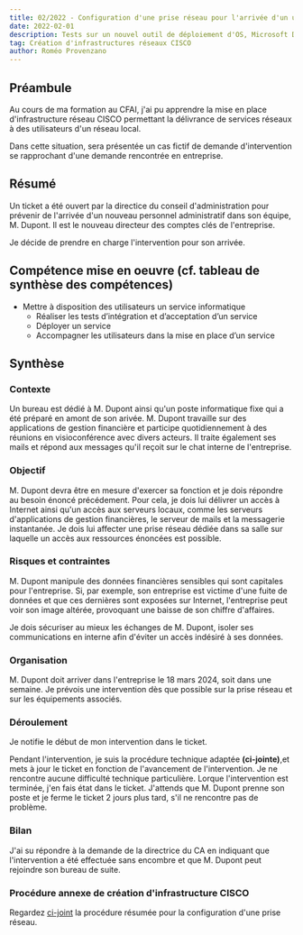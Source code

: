 ```yaml
---
title: 02/2022 - Configuration d'une prise réseau pour l'arrivée d'un utilisateur - Création d'infrastructures réseaux CISCO
date: 2022-02-01
description: Tests sur un nouvel outil de déploiement d'OS, Microsoft Deployment Toolkit.
tag: Création d'infrastructures réseaux CISCO
author: Roméo Provenzano
---
```


## Préambule

Au cours de ma formation au CFAI, j'ai pu apprendre la mise en place d'infrastructure réseau CISCO permettant la délivrance de services réseaux à des utilisateurs d'un réseau local.

Dans cette situation, sera présentée un cas fictif de demande d'intervention se rapprochant d'une demande rencontrée en entreprise.

## Résumé 

Un ticket a été ouvert par la directice du conseil d'administration pour prévenir de l'arrivée d'un nouveau personnel administratif dans son équipe, M. Dupont. Il est le nouveau directeur des comptes clés de l'entreprise.

Je décide de prendre en charge l'intervention pour son arrivée.

## Compétence mise en oeuvre (cf. tableau de synthèse des compétences)

- Mettre à disposition des utilisateurs un service informatique 
	- Réaliser les tests d’intégration et d’acceptation d’un service
	- Déployer un service
	- Accompagner les utilisateurs dans la mise en place d’un service

## Synthèse

### Contexte

Un bureau est dédié à M. Dupont ainsi qu'un poste informatique fixe qui a été préparé en amont de son arivée.
M. Dupont travaille sur des applications de gestion financière et participe quotidiennement à des réunions en visioconférence avec divers acteurs. Il traite également ses mails et répond aux messages qu'il reçoit sur le chat interne de l'entreprise.

### Objectif

M. Dupont devra être en mesure d'exercer sa fonction et je dois répondre au besoin énoncé précédement.
Pour cela, je dois lui délivrer un accès à Internet ainsi qu'un accès aux serveurs locaux, comme les serveurs d'applications de gestion financières, le serveur de mails et la messagerie instantanée.
Je dois lui affecter une prise réseau dédiée dans sa salle sur laquelle un accès aux ressources énoncées est possible.

### Risques et contraintes

M. Dupont manipule des données financières sensibles qui sont capitales pour l'entreprise.
Si, par exemple, son entreprise est victime d'une fuite de données et que ces dernières sont exposées sur Internet, l'entreprise peut voir son image altérée, provoquant une baisse de son chiffre d'affaires.

Je dois sécuriser au mieux les échanges de M. Dupont, isoler ses communications en interne afin d'éviter un accès indésiré à ses données.

### Organisation

M. Dupont doit arriver dans l'entreprise le 18 mars 2024, soit dans une semaine. Je prévois une intervention dès que possible sur la prise réseau et sur les équipements associés.

### Déroulement

Je notifie le début de mon intervention dans le ticket.

Pendant l'intervention, je suis la procédure technique adaptée **(ci-jointe)**,et mets à jour le ticket en fonction de l'avancement de l'intervention.
Je ne rencontre aucune difficulté technique particulière.
Lorque l'intervention est terminée, j'en fais état dans le ticket.
J'attends que M. Dupont prenne son poste et je ferme le ticket 2 jours plus tard, s'il ne rencontre pas de problème.

### Bilan

J'ai su répondre à la demande de la directrice du CA en indiquant que l'intervention a été effectuée sans encombre et que M. Dupont peut rejoindre son bureau de suite.

### Procédure annexe de création d'infrastructure CISCO

Regardez [ci-joint](https://drive.google.com/drive/folders/12mqqYYFd6SklSdD0MRYpapSv2k0OZLC7?usp=sharing) la procédure résumée pour la configuration d'une prise réseau.